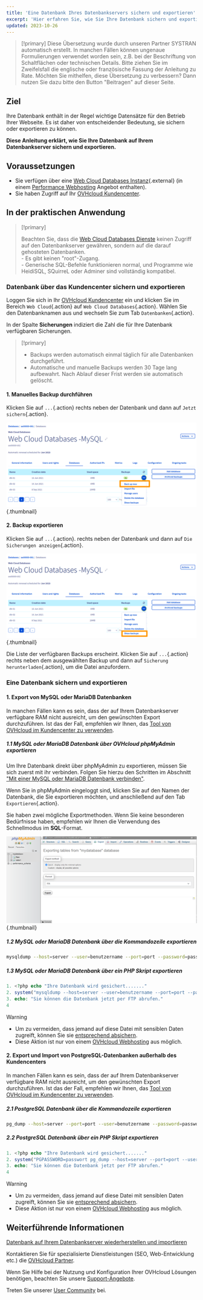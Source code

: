 ```yaml
---
title: 'Eine Datenbank Ihres Datenbankservers sichern und exportieren'
excerpt: 'Hier erfahren Sie, wie Sie Ihre Datenbank sichern und exportieren können'
updated: 2023-10-26
---
```


> [!primary]
> Diese Übersetzung wurde durch unseren Partner SYSTRAN automatisch erstellt. In manchen Fällen können ungenaue Formulierungen verwendet worden sein, z.B. bei der Beschriftung von Schaltflächen oder technischen Details. Bitte ziehen Sie im Zweifelsfall die englische oder französische Fassung der Anleitung zu Rate. Möchten Sie mithelfen, diese Übersetzung zu verbessern? Dann nutzen Sie dazu bitte den Button "Beitragen" auf dieser Seite.
>

## Ziel

Ihre Datenbank enthält in der Regel wichtige Datensätze für den Betrieb Ihrer Webseite. Es ist daher von entscheidender Bedeutung, sie sichern oder exportieren zu können.

**Diese Anleitung erklärt, wie Sie Ihre Datenbank auf Ihrem Datenbankserver sichern und exportieren.**

## Voraussetzungen

- Sie verfügen über eine [Web Cloud Databases Instanz](https://www.ovh.de/cloud-databases/){.external} (in einem [Performance Webhosting](/links/web/hosting) Angebot enthalten).
- Sie haben Zugriff auf Ihr [OVHcloud Kundencenter](/links/manager).

## In der praktischen Anwendung

> [!primary]
>
> Beachten Sie, dass die [Web Cloud Databases Dienste](https://www.ovh.de/cloud-databases/) keinen Zugriff auf den Datenbankserver gewähren, sondern auf die darauf gehosteten Datenbanken. 
> <br> - Es gibt keinen "root"-Zugang. 
> <br> - Generische SQL-Befehle funktionieren normal, und Programme wie HeidiSQL, SQuirreL oder Adminer sind vollständig kompatibel.
> 

### Datenbank über das Kundencenter sichern und exportieren

Loggen Sie sich in Ihr [OVHcloud Kundencenter](/links/manager) ein und klicken Sie im Bereich `Web Cloud`{.action} auf `Web Cloud Databases`{.action}. Wählen Sie den Datenbanknamen aus und wechseln Sie zum Tab `Datenbanken`{.action}.

In der Spalte **Sicherungen** indiziert die Zahl die für Ihre Datenbank verfügbaren Sicherungen.

> [!primary]
>
> - Backups werden automatisch einmal täglich für alle Datenbanken durchgeführt.
> - Automatische und manuelle Backups werden 30 Tage lang aufbewahrt.
> Nach Ablauf dieser Frist werden sie automatisch gelöscht.

#### 1\. Manuelles Backup durchführen 

Klicken Sie auf `...`{.action} rechts neben der Datenbank und dann auf `Jetzt sichern`{.action}.

![Web Cloud Databases](/pages/assets/screens/control_panel/product-selection/web-cloud/web-cloud-databases/databases/back-up-now.png){.thumbnail}

#### 2\. Backup exportieren

Klicken Sie auf `...`{.action}. rechts neben der Datenbank und dann auf `Die Sicherungen anzeigen`{.action}.

![Web Cloud Databases](/pages/assets/screens/control_panel/product-selection/web-cloud/web-cloud-databases/databases/show-backups.png){.thumbnail}

Die Liste der verfügbaren Backups erscheint. Klicken Sie auf `...`{.action} rechts neben dem ausgewählten Backup und dann auf `Sicherung herunterladen`{.action}, um die Datei anzufordern.

### Eine Datenbank sichern und exportieren

#### 1\. Export von MySQL oder MariaDB Datenbanken

In manchen Fällen kann es sein, dass der auf Ihrem Datenbankserver verfügbare RAM nicht ausreicht, um den gewünschten Export durchzuführen. Ist das der Fall, empfehlen wir Ihnen, das [Tool von OVHcloud im Kundencenter zu verwenden](./#datenbank-uber-das-kundencenter-sichern-und-exportieren).

##### 1\.1 MySQL oder MariaDB Datenbank über OVHcloud phpMyAdmin exportieren 

Um Ihre Datenbank direkt über phpMyAdmin zu exportieren, müssen Sie sich zuerst mit ihr verbinden. Folgen Sie hierzu den Schritten im Abschnitt ["Mit einer MySQL oder MariaDB Datenbank verbinden"](/pages/web_cloud/web_cloud_databases/connecting-to-database-on-database-server#mit-einer-mysql-oder-mariadb-datenbank-verbinden).

Wenn Sie in phpMyAdmin eingeloggt sind, klicken Sie auf den Namen der Datenbank, die Sie exportieren möchten, und anschließend auf den Tab `Exportieren`{.action}.

Sie haben zwei mögliche Exportmethoden. Wenn Sie keine besonderen Bedürfnisse haben, empfehlen wir Ihnen die Verwendung des Schnellmodus im **SQL**-Format.

![Web Cloud Databases](/pages/assets/screens/other/web-tools/phpmyadmin/pma-export-backup-web-cloud-db.png){.thumbnail}

##### 1\.2 MySQL oder MariaDB Datenbank über die Kommandozeile exportieren

```bash
mysqldump --host=server --user=benutzername --port=port --password=passwort datenbankname > datenbankname.sql
```

##### 1\.3 MySQL oder MariaDB Datenbank über ein PHP Skript exportieren

```php
1. <?php echo "Ihre Datenbank wird gesichert......."
2. system("mysqldump --host=server --user=benutzername --port=port --password=passwort datenbankname > datenbankname.sql");
3. echo: "Sie können die Datenbank jetzt per FTP abrufen."
4
```

> [!warning]
>
> - Um zu vermeiden, dass jemand auf diese Datei mit sensiblen Daten zugreift, können Sie sie [entsprechend absichern](/pages/web_cloud/web_hosting/htaccess_protect_directory_by_password).
> - Diese Aktion ist nur von einem [OVHcloud Webhosting](/links/web/hosting) aus möglich.
>

#### 2\. Export und Import von PostgreSQL-Datenbanken außerhalb des Kundencenters

In manchen Fällen kann es sein, dass der auf Ihrem Datenbankserver verfügbare RAM nicht ausreicht, um den gewünschten Export durchzuführen. Ist das der Fall, empfehlen wir Ihnen, das [Tool von OVHcloud im Kundencenter zu verwenden](./#datenbank-uber-das-kundencenter-sichern-und-exportieren).
 
##### 2\.1 PostgreSQL Datenbank über die Kommandozeile exportieren

```bash
pg_dump --host=server --port=port --user=benutzername --password=passwort datenbankname > datenbankname.sql
```

##### 2\.2 PostgreSQL Datenbank über ein PHP Skript exportieren

```php
1. <?php echo "Ihre Datenbank wird gesichert......."
2. system("PGPASSWORD=passwort pg_dump --host=server --port=port --user=benutzername --password=passwort datenbankname > datenbankname.sql");
3. echo: "Sie können die Datenbank jetzt per FTP abrufen."
4
```

> [!warning]
>
> - Um zu vermeiden, dass jemand auf diese Datei mit sensiblen Daten zugreift, können Sie sie [entsprechend absichern](/pages/web_cloud/web_hosting/htaccess_protect_directory_by_password).
> - Diese Aktion ist nur von einem [OVHcloud Webhosting](/links/web/hosting) aus möglich.
>

## Weiterführende Informationen

[Datenbank auf Ihrem Datenbankserver wiederherstellen und importieren](/pages/web_cloud/web_cloud_databases/restore-import-on-database-server)

Kontaktieren Sie für spezialisierte Dienstleistungen (SEO, Web-Entwicklung etc.) die [OVHcloud Partner](/links/partner).

Wenn Sie Hilfe bei der Nutzung und Konfiguration Ihrer OVHcloud Lösungen benötigen, beachten Sie unsere [Support-Angebote](/links/support).

Treten Sie unserer [User Community](/links/community) bei.